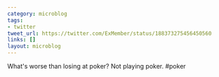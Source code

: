 ```yaml
---
category: microblog
tags:
- twitter
tweet_url: https://twitter.com/ExMember/status/188373275456450560
links: []
layout: microblog
---
```

What's worse than losing at poker? Not playing poker. #poker
